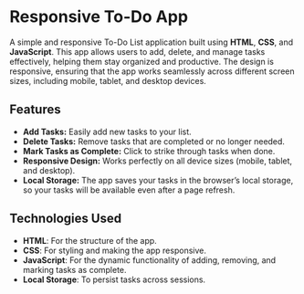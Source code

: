 # Responsive To-Do App

A simple and responsive To-Do List application built using **HTML**, **CSS**, and **JavaScript**. This app allows users to add, delete, and manage tasks effectively, helping them stay organized and productive. The design is responsive, ensuring that the app works seamlessly across different screen sizes, including mobile, tablet, and desktop devices.

## Features

- **Add Tasks:** Easily add new tasks to your list.
- **Delete Tasks:** Remove tasks that are completed or no longer needed.
- **Mark Tasks as Complete:** Click to strike through tasks when done.
- **Responsive Design:** Works perfectly on all device sizes (mobile, tablet, and desktop).
- **Local Storage:** The app saves your tasks in the browser’s local storage, so your tasks will be available even after a page refresh.

## Technologies Used

- **HTML**: For the structure of the app.
- **CSS**: For styling and making the app responsive.
- **JavaScript**: For the dynamic functionality of adding, removing, and marking tasks as complete.
- **Local Storage**: To persist tasks across sessions.
